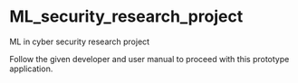 # ML_security_research_project
ML in cyber security research project

Follow the given developer and user manual to proceed with this prototype application.
